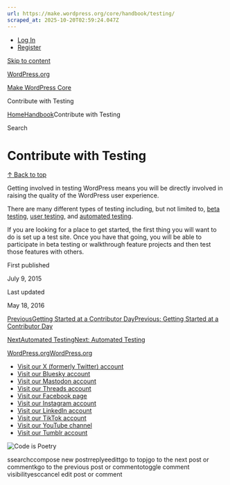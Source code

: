 ```yaml
---
url: https://make.wordpress.org/core/handbook/testing/
scraped_at: 2025-10-20T02:59:24.047Z
---
```


- [Log In](https://login.wordpress.org/?redirect_to=https%3A%2F%2Fmake.wordpress.org%2Fcore%2Fhandbook%2Ftesting%2F&locale=en_US)
- [Register](https://login.wordpress.org/register?locale=en_US)

[Skip to content](https://make.wordpress.org/core/handbook/testing/#wp--skip-link--target)

[WordPress.org](https://wordpress.org/)

[Make WordPress Core](https://make.wordpress.org/core)

Contribute with Testing

[Home](https://make.wordpress.org/core)[Handbook](https://make.wordpress.org/core/handbook/)Contribute with Testing

Search

# Contribute with Testing

[↑ Back to top](https://make.wordpress.org/core/handbook/testing/#wp--skip-link--target)

Getting involved in testing WordPress means you will be directly involved in raising the quality of the WordPress user experience.

There are many different types of testing including, but not limited to, [beta testing](https://make.wordpress.org/core/handbook/testing/beta/), [user testing](https://make.wordpress.org/core/handbook/testing/user-testing/), and [automated testing](https://make.wordpress.org/core/handbook/testing/automated-testing/).

If you are looking for a place to get started, the first thing you will want to do is set up a test site. Once you have that going, you will be able to participate in beta testing or walkthrough feature projects and then test those features with others.

First published

July 9, 2015

Last updated

May 18, 2016

[PreviousGetting Started at a Contributor DayPrevious: Getting Started at a Contributor Day](https://make.wordpress.org/core/handbook/about/getting-started-at-a-contributor-day/)

[NextAutomated TestingNext: Automated Testing](https://make.wordpress.org/core/handbook/testing/automated-testing/)

[WordPress.org](https://wordpress.org/)[WordPress.org](https://wordpress.org/)

- [Visit our X (formerly Twitter) account](https://www.x.com/WordPress)
- [Visit our Bluesky account](https://bsky.app/profile/wordpress.org)
- [Visit our Mastodon account](https://mastodon.world/@WordPress)
- [Visit our Threads account](https://www.threads.net/@wordpress)
- [Visit our Facebook page](https://www.facebook.com/WordPress/)
- [Visit our Instagram account](https://www.instagram.com/wordpress/)
- [Visit our LinkedIn account](https://www.linkedin.com/company/wordpress)
- [Visit our TikTok account](https://www.tiktok.com/@wordpress)
- [Visit our YouTube channel](https://www.youtube.com/wordpress)
- [Visit our Tumblr account](https://wordpress.tumblr.com/)

![Code is Poetry](https://s.w.org/style/images/code-is-poetry-for-dark-bg.svg)

ssearchccompose new postrreplyeedittgo to topjgo to the next post or commentkgo to the previous post or commentotoggle comment visibilityesccancel edit post or comment
